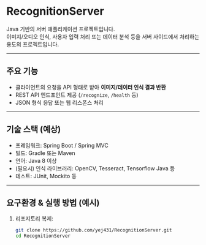 # RecognitionServer

Java 기반의 서버 애플리케이션 프로젝트입니다.  
이미지/오디오 인식, 사용자 입력 처리 또는 데이터 분석 등을 서버 사이드에서 처리하는 용도의 프로젝트입니다.

---

##  주요 기능
- 클라이언트의 요청을 API 형태로 받아 **이미지/데이터 인식 결과 반환**
- REST API 엔드포인트 제공 (`/recognize`, `/health` 등)
- JSON 형식 응답 또는 웹 리스폰스 처리
  
---

##  기술 스택 (예상)
- 프레임워크: Spring Boot / Spring MVC
- 빌드: Gradle 또는 Maven
- 언어: Java 8 이상
- (필요시) 인식 라이브러리: OpenCV, Tesseract, Tensorflow Java 등
- 테스트: JUnit, Mockito 등

---

##  요구환경 & 실행 방법 (예시)
1. 리포지토리 복제:
   ```bash
   git clone https://github.com/yej431/RecognitionServer.git
   cd RecognitionServer
